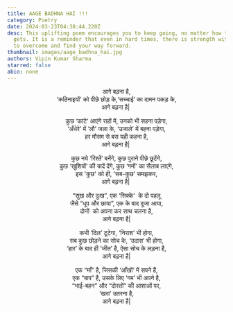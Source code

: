 ```yaml
---
title: AAGE BADHNA HAI !!!
category: Poetry
date: 2024-03-23T04:38:44.220Z
desc: This uplifting poem encourages you to keep going, no matter how tough life
  gets. It is a reminder that even in hard times, there is strength within you
  to overcome and find your way forward.
thumbnail: images/aage_badhna_hai.jpg
authors: Vipin Kumar Sharma
starred: false
abio: none
---
```

<!--StartFragment-->
<p style="text-align: center;align:center;">आगे बढ़ना है,<br>
‘कठिनाइयों’ को पीछे छोड़ के,‘सच्चाई’ का दामन पकड़ के,<br>
आगे बढ़ना है| </p>


<p style="text-align: center;align:center;">कुछ ‘कांटे’ आएंगे राहों में, उनको भी सहना पड़ेगा,<br>
‘अँधेरे’ में ‘लौ’ जला के, ‘उजाले’ में बहना पड़ेगा,<br>
हर मौसम से बस यही कहना है,<br>
आगे बढ़ना है| </p>


<p style="text-align: center;align:center;">कुछ नये ‘रिश्तें’ बनेंगे, कुछ पुराने पीछे छूटेंगे,<br>
कुछ ‘खुशियों’ की यादें देंगे, कुछ ‘गमों’ का सैलाब लाएंगे,<br>
इस 'कुछ' को ही, 'सब-कुछ' समझकर,<br>
आगे बढ़ना है| </p>


<p style="text-align: center;align:center;">“सुख और दुःख”, एक ‘सिक्के’  के दो पहलू<br>जैसे “धूप और छाया”, एक के बाद दूजा आया,<br>
दोनों  को अपना कर साथ चलना है,<br>
आगे बढ़ना है|</p>


<p style="text-align: center;align:center;">कभी ‘दिल’ टूटेगा, ‘निराश’ भी होगा,<br>
सब कुछ छोड़ने का सोच के, ‘उदास’ भी होगा,<br>
‘हार’ के बाद ही ‘जीत’ है, ऐसा सोच के लड़ना है,<br>
आगे बढ़ना है|</p>


<p style="text-align: center;align:center;">एक “माँ” है, जिसकी ‘आँखों’ में सपने हैं,<br>
एक “बाप” है, उसके लिए ‘गम’ भी अपने है,<br>
“भाई-बहन” और “दोस्तों” की आशाओं पर,<br>
‘खरा’ उतरना है,<br>
आगे बढ़ना है|</p>


<!--EndFragment-->